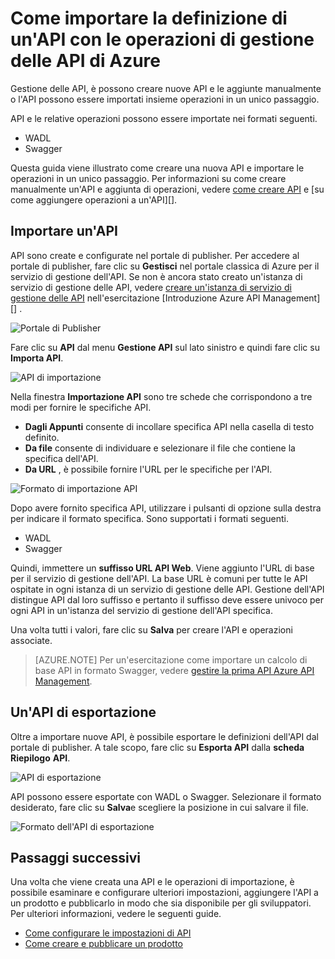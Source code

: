 <properties 
    pageTitle="Concetti di gestione delle API" 
    description="Informazioni sulle API, prodotti, ruoli, gruppi e altri concetti chiave dell'API gestione." 
    services="api-management" 
    documentationCenter="" 
    authors="steved0x" 
    manager="erikre" 
    editor=""/>

<tags 
    ms.service="api-management" 
    ms.workload="mobile" 
    ms.tgt_pltfrm="na" 
    ms.devlang="na" 
    ms.topic="article" 
    ms.date="10/25/2016" 
    ms.author="sdanie"/>

# <a name="how-to-import-the-definition-of-an-api-with-operations-in-azure-api-management"></a>Come importare la definizione di un'API con le operazioni di gestione delle API di Azure

Gestione delle API, è possono creare nuove API e le aggiunte manualmente o l'API possono essere importati insieme operazioni in un unico passaggio.

API e le relative operazioni possono essere importate nei formati seguenti.

-   WADL
-   Swagger

Questa guida viene illustrato come creare una nuova API e importare le operazioni in un unico passaggio. Per informazioni su come creare manualmente un'API e aggiunta di operazioni, vedere [come creare API][] e [su come aggiungere operazioni a un'API][].

## <a name="import-api"> </a>Importare un'API

API sono create e configurate nel portale di publisher. Per accedere al portale di publisher, fare clic su **Gestisci** nel portale classica di Azure per il servizio di gestione dell'API. Se non è ancora stato creato un'istanza di servizio di gestione delle API, vedere [creare un'istanza di servizio di gestione delle API][] nell'esercitazione [Introduzione Azure API Management][] .

![Portale di Publisher][api-management-management-console]

Fare clic su **API** dal menu **Gestione API** sul lato sinistro e quindi fare clic su **Importa API**.

![API di importazione][api-management-import-apis]

Nella finestra **Importazione API** sono tre schede che corrispondono a tre modi per fornire le specifiche API.

-   **Dagli Appunti** consente di incollare specifica API nella casella di testo definito.
-   **Da file** consente di individuare e selezionare il file che contiene la specifica dell'API.
-   **Da URL** , è possibile fornire l'URL per le specifiche per l'API.

![Formato di importazione API][api-management-import-api-clipboard]

Dopo avere fornito specifica API, utilizzare i pulsanti di opzione sulla destra per indicare il formato specifica. Sono supportati i formati seguenti.

-   WADL
-   Swagger

Quindi, immettere un **suffisso URL API Web**. Viene aggiunto l'URL di base per il servizio di gestione dell'API. La base URL è comuni per tutte le API ospitate in ogni istanza di un servizio di gestione delle API. Gestione dell'API distingue API dal loro suffisso e pertanto il suffisso deve essere univoco per ogni API in un'istanza del servizio di gestione dell'API specifica.

Una volta tutti i valori, fare clic su **Salva** per creare l'API e operazioni associate. 

>[AZURE.NOTE] Per un'esercitazione come importare un calcolo di base API in formato Swagger, vedere [gestire la prima API Azure API Management](api-management-get-started.md).

## <a name="export-api"></a> Un'API di esportazione

Oltre a importare nuove API, è possibile esportare le definizioni dell'API dal portale di publisher. A tale scopo, fare clic su **Esporta API** dalla **scheda Riepilogo** **API**.

![API di esportazione][api-management-export-api]

API possono essere esportate con WADL o Swagger. Selezionare il formato desiderato, fare clic su **Salva**e scegliere la posizione in cui salvare il file.

![Formato dell'API di esportazione][api-management-export-api-format]

## <a name="next-steps"> </a>Passaggi successivi

Una volta che viene creata una API e le operazioni di importazione, è possibile esaminare e configurare ulteriori impostazioni, aggiungere l'API a un prodotto e pubblicarlo in modo che sia disponibile per gli sviluppatori. Per ulteriori informazioni, vedere le seguenti guide.

-   [Come configurare le impostazioni di API][]
-   [Come creare e pubblicare un prodotto][]




[api-management-management-console]: ./media/api-management-howto-import-api/api-management-management-console.png
[api-management-import-apis]: ./media/api-management-howto-import-api/api-management-api-import-apis.png
[api-management-import-api-clipboard]: ./media/api-management-howto-import-api/api-management-import-api-wizard.png
[api-management-export-api]: ./media/api-management-howto-import-api/api-management-export-api.png
[api-management-export-api-format]: ./media/api-management-howto-import-api/api-management-export-api-format.png

[Import an API]: #import-api
[Export an API]: #export-api
[Configure API settings]: #configure-api-settings
[Next steps]: #next-steps

[Guida introduttiva di Azure API Management]: api-management-get-started.md
[Creare un'istanza di servizio di gestione delle API]: api-management-get-started.md#create-service-instance

[Come aggiungere operazioni a un'API]: api-management-howto-add-operations.md
[Come creare e pubblicare un prodotto]: api-management-howto-add-products.md
[Come creare API]: api-management-howto-create-apis.md
[Come configurare le impostazioni di API]: api-management-howto-create-apis.md#configure-api-settings
